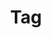 ---
layout: layouts/right
title: Tag
tags: patterns
summary:

include: "{% include 'patterns/tag/tag.md' %}"
---